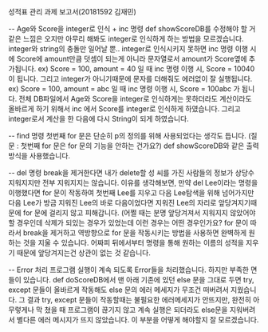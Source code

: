 성적표 관리 과제 보고서(20181592 김재민)

-- Age와 Score을 integer로 인식 + inc 명령
	def showScoreDB를 수정해야 할 거 같은 느낌은 오지만 아무리 해봐도 integer로 인식하게 하는 방법을 모르겠습니다.
	integer와 string의 충돌만 일어날 뿐..
	integer로 인식시키지 못하면 inc 명령 이행 시에 Score에 amount만큼 덧셈이 되는게 아니라 문자열로서 amount가 Score옆에 추가됩니다.
		ex) Score = 100, amount = 40 일 때 inc 명령 이행 시, Score = 10040 이 됩니다.
	그리고 integer가 아니기때문에 문자를 더해줘도 에러없이 잘 실행됩니다.
		ex) Score = 100, amount = abc 일 때 inc 명령 이행 시, Score = 100abc 가 됩니다.
	전체 DB파일에서 Age와 Score을 integer로 인식하게는 못하더라도
	계산이라도 올바르게 하기 위해서 inc 에서 Score를 integer로 인식하게 하였습니다.
	그리고 integer로서 계산을 한 다음에 다시 String이 되게 하였습니다.

-- find 명령
	첫번째 for 문은 단순히 p의 정의를 위해 사용되었다는 생각도 듭니다. (질문 : 첫번째 for 문은 for 문의 기능을 안하는 건가요?)
	def showScoreDB와 같은 출력 방식을 사용했습니다.

-- del 명령
	break을 제거한다면 내가 delete할 성 씨를 가진 사람들의 정보가 상당수 지워지지만 전부 지워지지는 않습니다.
	이유를 생각해보면, 만약 del Lee이라는 명령을 이행했다면 for 문이 작동하여 첫번째 Lee를 지우고 다음 Lee탐색을 위해 넘어가지만
        다음 Lee가 방금 지워진 Lee의 바로 다음이었다면 지워진 Lee의 자리로 앞당겨지기때문에 for 문에 걸리지 않고 피해갑니다.
	(어쩔 때는 분명 앞당겨져서 지워지지 않았어야 할 경우인데 삭제가 되있는 경우가 있었는데 이런 경우는 어떤 경우인가요?
	for 문이 
	따라서 break을 제거하고 역방향으로 for 문을 작동시키는 방법을 사용하면 완벽하게 원하는 것을 지울 수 있습니다.
	어짜피 뒤에서부터 명령을 통해 원하는 이름의 성적을 지우기 때문에 앞당겨지는건 상관이 없는 것 같습니다.
	
-- Error 처리
	프로그램 실행이 계속 되도록 Error들을 처리했습니다.
	하지만 부족한 면들이 있습니다.
	def doScoreDB에서 맨 아래 기존에 있던 else 문을 그대로 두면 try, except 문들이 올바르게 작동해도 else 문의 에러 메세지가 무조건 떠버려서 지웠습니다.
	그 결과 try, except 문들이 작동할때는 불필요한 에러메세지가 안뜨지만,
	완전히 아무렇게나 막 쳤을 때 프로그램이 끊기지 않고 계속 실행은 되더라도 else문을 지워버려서 별다른 에러 메시지가 뜨지 않았습니다.
	이 부분을 어떻게 해야할지 잘 모르겠습니다.

	
	
	
